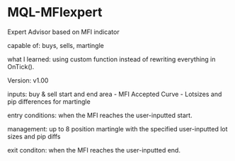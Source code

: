 # MQL-MFIexpert
Expert Advisor based on MFI indicator

capable of: buys, sells, martingle

what I learned: using custom function instead of rewriting everything in OnTick(). 


Version:
v1.00

inputs: buy & sell start and end area - MFI Accepted Curve - Lotsizes and pip differences for martingle

entry conditions: when the MFI reaches the user-inputted start.

management: up to 8 position martingle with the specified user-inputted lot sizes and pip diffs

exit conditon: when the MFI reaches the user-inputted end.
